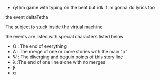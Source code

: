 - rythm game with typing on the beat but idk if im gonna do lyrics too



the event deltaTetha

The subject is stuck inside the virtual machine

the events are listed with special characters listed below

- Ω : The end of everything
- Δ : The merge of one or more stories with the main "α"
- Ψ : The diverging and beguin points of this story line
- λ :The end of one line alone with no merges
- β
- α